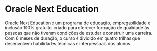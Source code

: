 # Oracle Next Education
Oracle Next Education é um programa de educação, empregabilidade e inclusão 100% gratuito, criado para oferecer formação de qualidade às pessoas que não tiveram condições de estudar e construir uma carreira.  Com 6 meses de duração, o curso é dividido em quatro trilhas que desenvolvem habilidades técnicas e interpessoais dos alunos.
